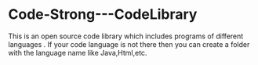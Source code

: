 # Code-Strong---CodeLibrary
This is an open source code library  which includes programs of different languages . If your code language is not there then you can create a folder with the language name like Java,Html,etc.
